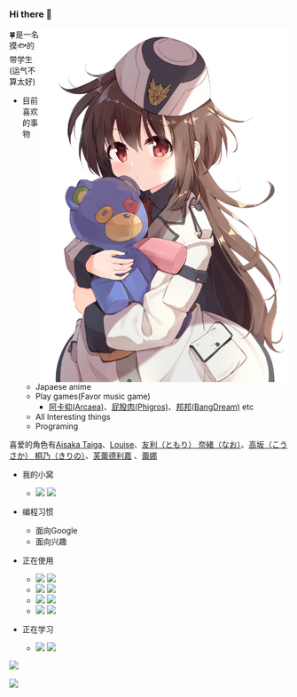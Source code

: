 ### Hi there 👋
<a href="https://zh.moegirl.org.cn/%E5%A5%A5%E5%8F%A4%E6%96%AF%E5%A1%94%C2%B7%E8%8A%99%E8%95%BE%E5%BE%B7%E5%88%A9%E5%98%89%C2%B7%E8%89%BE%E6%88%B4%E5%B0%94%E9%98%BF%E5%BE%B7%E5%8B%92" target="_blank">
    <img align="right" src="Source/93593204_p0.png" width= 450px />  
</a>  

🍀是一名摸🐟的带学生 (运气不算太好)    

- 目前喜欢的事物
    - Japaese anime
    - Play games(Favor music game)
        - [阿卡抑(Arcaea)](https://arcaea.lowiro.com/)、[屁股肉(Phigros)](https://pigeon-games.com/phigros)、[邦邦(BangDream)](https://bang-dream-gbp-en.bushiroad.com/) etc
    - All Interesting things  
    - Programing  

喜爱的角色有[Aisaka Taiga](https://zh.moegirl.org.cn/index.php?title=%E9%80%A2%E5%9D%82%E5%A4%A7%E6%B2%B3)、[Louise](https://zh.moegirl.org.cn/index.php?title=%E9%9C%B2%E6%98%93%E4%B8%9D(%E9%9B%B6%E4%B9%8B%E4%BD%BF%E9%AD%94))、[友利（ともり） 奈緒（なお）](https://zh.moegirl.org.cn/%E5%8F%8B%E5%88%A9%E5%A5%88%E7%BB%AA)、[高坂（こうさか） 桐乃（きりの）](https://zh.moegirl.org.cn/index.php?title=%E9%AB%98%E5%9D%82%E6%A1%90%E4%B9%83)、[芙蕾德利嘉](https://zh.moegirl.org.cn/%E5%A5%A5%E5%8F%A4%E6%96%AF%E5%A1%94%C2%B7%E8%8A%99%E8%95%BE%E5%BE%B7%E5%88%A9%E5%98%89%C2%B7%E8%89%BE%E6%88%B4%E5%B0%94%E9%98%BF%E5%BE%B7%E5%8B%92)  、[蕾娜](https://zh.moegirl.org.cn/%E8%8A%99%E6%8B%89%E8%92%82%E8%95%BE%E5%A8%9C%C2%B7%E7%B1%B3%E5%88%A9%E6%9D%B0)  

- 我的小窝
    - [![](https://img.shields.io/badge/iaimiHost-FF6EB4?style=plastic)](https://iaimi.info/)
    [![](https://img.shields.io/badge/Kirino的小站-CAFF70?style=plastic)](https://blog.iaimi.info/)
- 编程习惯
    - 面向Google
    - 面向兴趣
- 正在使用  
    - [![](https://img.shields.io/badge/Windows10-1C86EE?style=flat-square&logo=windows&logoColor=white)](https://www.microsoft.com/zh-cn/windows)
    [![](https://img.shields.io/badge/Debian-B23AEE?style=flat-square&logo=Debian&logoColor=white)](https://www.debian.org/)
    - [![](https://img.shields.io/badge/git-11D054?style=flat-square&logo=git)](https://git-scm.com/)
    [![](https://img.shields.io/badge/vsCode-0574C0?style=flat-square&logo=visualstudiocode&logoColor=12D8FF)](https://code.visualstudio.com/)
    - [![](https://img.shields.io/badge/pycharm-36BA02?style=flat-square&logo=pycharm&logoColor=black)](https://www.jetbrains.com/pycharm/)
    [![](https://img.shields.io/badge/IntelliJ%20IDEA-01C089?style=flat-square&logo=IntelliJ%20IDEA&logoColor=black)](https://www.jetbrains.com/idea/)
    - [![](https://img.shields.io/badge/Golang-20B9ED?style=flat-square&logo=Go&logoColor=black)](https://golang.google.cn/)
    [![](https://img.shields.io/badge/Python-1857BC?style=flat-square&logo=Python&logoColor=white)](https://www.python.org/)
    [![]()]()

- 正在学习
    - [![](https://img.shields.io/badge/Java-DB0E33?style=flat-square&logo=Java&logoColor=white)](https://www.java.com/)
    [![](https://img.shields.io/badge/javascript-EFF50B?style=flat-square&logo=javascript&logoColor=black)](https://www.javascript.com/)

![](https://github-readme-stats.vercel.app/api?username=Clov614&show_icons=true&theme=dracula)  

![](https://github-readme-stats.vercel.app/api/top-langs/?theme=dracula&username=Clov614&hide=HTML,CSS)  


<!--
-->


